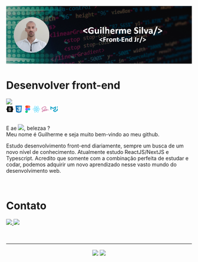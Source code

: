 <img src="https://github.com/Guilhermeb-silva/Guilhermeb-silva/blob/main/gitbanner.png" />

<div>
   <h1>Desenvolver front-end</h1>
   <img height="30px" src="https://img.shields.io/badge/JavaScript-F7DF1E?style=for-the-badge&logo=javascript&logoColor=black" />
</div>
<div style="height:20px">
   <img height=20px src="https://github.com/devicons/devicon/blob/master/icons/bootstrap/bootstrap-plain.svg"/>
   <img height=20px src="https://github.com/devicons/devicon/blob/master/icons/css3/css3-original.svg"/>
   <img height=20px src="https://github.com/devicons/devicon/blob/master/icons/figma/figma-original.svg"/>
   <img height=20px src="https://github.com/devicons/devicon/blob/master/icons/react/react-original.svg"/>
   <img height=20px src="https://github.com/devicons/devicon/blob/master/icons/sass/sass-original.svg"/>
   <img height=20px src="https://github.com/devicons/devicon/blob/master/icons/materialui/materialui-plain.svg"/>
</div>

<br/>

E ae <img height="20px" src="https://raw.githubusercontent.com/MartinHeinz/MartinHeinz/master/wave.gif"/>, belezaa ? 
<br/>
Meu nome é Guilherme e seja muito bem-vindo ao meu github. 

Estudo desenvolvimento front-end diariamente, sempre um busca de um novo nível de conhecimento. Atualmente estudo ReactJS/NextJS e Typescript.
Acredito que somente com a combinação perfeita de estudar e codar, podemos adquirir um novo aprendizado nesse vasto mundo do desenvolvimento web.



<br/>


<div>
   <h1>Contato</h1>
   
   <a href="https://www.linkedin.com/in/guilherme-silva-9425b0190">
      <img src="https://img.shields.io/badge/LinkedIn-0077B5?style=for-the-badge&logo=linkedin&logoColor=white"/>
   </a>
 
   <a href="mailto:guilherme.silva1992@gmail.com">
      <img src="https://img.shields.io/badge/Gmail-D14836?style=for-the-badge&logo=gmail&logoColor=white"/>
   </a> 
</div>

<br/>
<br/>

<hr/>
   
 <div align="center">
    <img align="center" height="180px" src="https://github-readme-stats.vercel.app/api?username=guilhermeb-silva&show_icons=true&theme=merko&include_all_commits=true"/>
    <img align="center" height="180px" src="https://github-readme-stats.vercel.app/api/top-langs/?username=guilhermeb-silva&layout=compact&theme=merko"/>
 </div>
 


